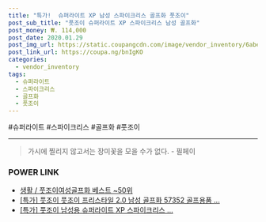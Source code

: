 ```yaml
--- 
title: "특가!  슈퍼라이트 XP 남성 스파이크리스 골프화 풋조이" 
post_sub_title: "풋조이 슈퍼라이트 XP 스파이크리스 남성 골프화" 
post_money: ₩. 114,000 
post_date: 2020.01.29 
post_img_url: https://static.coupangcdn.com/image/vendor_inventory/6abe/47a5c0e2df8b921de91aee55d60ee9dd6831ff877dfe5a84d15f86735765.jpg 
post_link_url: https://coupa.ng/bnIgKO 
categories: 
  - vendor_inventory 
tags: 
  - 슈퍼라이트 
  - 스파이크리스 
  - 골프화 
  - 풋조이 
--- 
```

  #슈퍼라이트 #스파이크리스 #골프화 #풋조이 
<hr> 

> 가시에 찔리지 않고서는 장미꽃을 모을 수가 없다. - 필페이 


### POWER LINK

* <a href="https://blog.naver.com/santokki14/221776401311" target="_blank">생활 / 풋조이여성골프화 베스트 ~50위</a>
* <a href="https://blog.naver.com/an0733/221789062421" target="_blank">[특가] 풋조이 풋조이 프리스타일 2.0 남성 골프화 57352 골프용품 ...</a>
* <a href="https://blog.naver.com/sakai111/221789267512" target="_blank">[특가] 풋조이 남성용 슈퍼라이트 XP 스파이크리스 ...</a>
